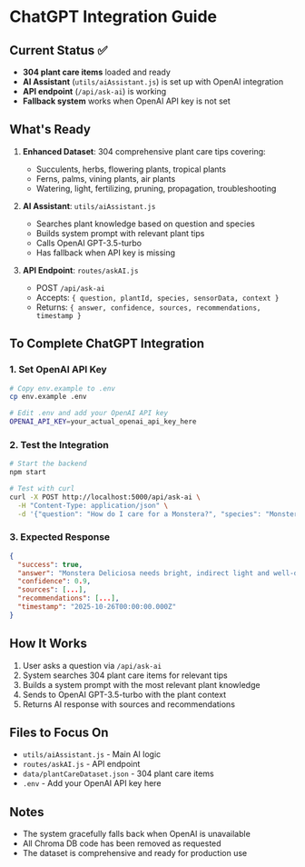 # ChatGPT Integration Guide

## Current Status ✅
- **304 plant care items** loaded and ready
- **AI Assistant** (`utils/aiAssistant.js`) is set up with OpenAI integration
- **API endpoint** (`/api/ask-ai`) is working
- **Fallback system** works when OpenAI API key is not set

## What's Ready
1. **Enhanced Dataset**: 304 comprehensive plant care tips covering:
   - Succulents, herbs, flowering plants, tropical plants
   - Ferns, palms, vining plants, air plants
   - Watering, light, fertilizing, pruning, propagation, troubleshooting

2. **AI Assistant**: `utils/aiAssistant.js`
   - Searches plant knowledge based on question and species
   - Builds system prompt with relevant plant tips
   - Calls OpenAI GPT-3.5-turbo
   - Has fallback when API key is missing

3. **API Endpoint**: `routes/askAI.js`
   - POST `/api/ask-ai`
   - Accepts: `{ question, plantId, species, sensorData, context }`
   - Returns: `{ answer, confidence, sources, recommendations, timestamp }`

## To Complete ChatGPT Integration

### 1. Set OpenAI API Key
```bash
# Copy env.example to .env
cp env.example .env

# Edit .env and add your OpenAI API key
OPENAI_API_KEY=your_actual_openai_api_key_here
```

### 2. Test the Integration
```bash
# Start the backend
npm start

# Test with curl
curl -X POST http://localhost:5000/api/ask-ai \
  -H "Content-Type: application/json" \
  -d '{"question": "How do I care for a Monstera?", "species": "Monstera"}'
```

### 3. Expected Response
```json
{
  "success": true,
  "answer": "Monstera Deliciosa needs bright, indirect light and well-draining soil...",
  "confidence": 0.9,
  "sources": [...],
  "recommendations": [...],
  "timestamp": "2025-10-26T00:00:00.000Z"
}
```

## How It Works
1. User asks a question via `/api/ask-ai`
2. System searches 304 plant care items for relevant tips
3. Builds a system prompt with the most relevant plant knowledge
4. Sends to OpenAI GPT-3.5-turbo with the plant context
5. Returns AI response with sources and recommendations

## Files to Focus On
- `utils/aiAssistant.js` - Main AI logic
- `routes/askAI.js` - API endpoint
- `data/plantCareDataset.json` - 304 plant care items
- `.env` - Add your OpenAI API key here

## Notes
- The system gracefully falls back when OpenAI is unavailable
- All Chroma DB code has been removed as requested
- The dataset is comprehensive and ready for production use
